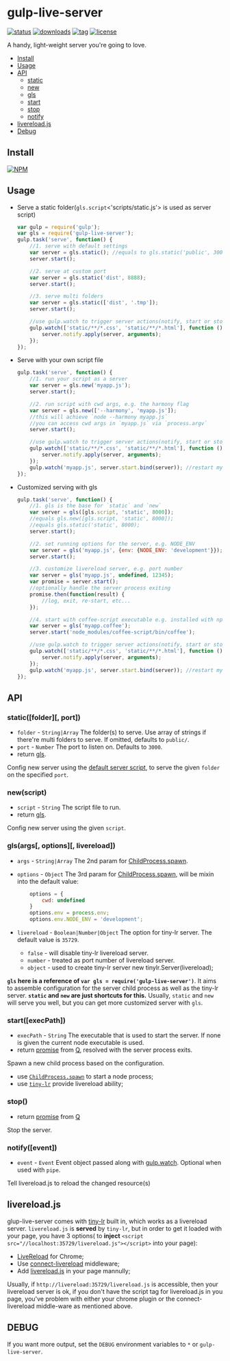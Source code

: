 gulp-live-server
===

[![status][1]][2] [![downloads][3]][4] [![tag][5]][6] [![license][7]][8]

[1]: http://img.shields.io/travis/gimm/gulp-live-server/master.svg?style=flat-square
[2]: https://travis-ci.org/gimm/gulp-live-server

[3]: http://img.shields.io/npm/dm/gulp-live-server.svg?style=flat-square
[4]: https://www.npmjs.com/package/gulp-live-server

[5]: https://img.shields.io/github/tag/gimm/gulp-live-server.svg?style=flat-square
[6]: https://github.com/gimm/gulp-live-server/releases

[7]: http://img.shields.io/badge/license-WTFPL-blue.svg?style=flat-square
[8]: http://www.wtfpl.net

A handy, light-weight server you're going to love.

- [Install](#install)
- [Usage](#usage)
- [API](#api)
    - [static](#staticfolder-port)
    - [new](#newscript)
    - [gls](#glsargs-options-livereload)
    - [start](#start)
    - [stop](#stop)
    - [notify](#notifyevent)
- [livereload.js](#livereloadjs)
- [Debug](#debug)

Install
---
[![NPM](https://nodei.co/npm/gulp-live-server.png?compact=true)](https://nodei.co/npm/gulp-live-server/)

Usage
---
- Serve a static folder(`gls.script`<'scripts/static.js'> is used as server script)

	```js
    var gulp = require('gulp');
    var gls = require('gulp-live-server');
    gulp.task('serve', function() {
        //1. serve with default settings
    	var server = gls.static(); //equals to gls.static('public', 3000);
    	server.start();

        //2. serve at custom port
    	var server = gls.static('dist', 8888);
    	server.start();

        //3. serve multi folders
    	var server = gls.static(['dist', '.tmp']);
    	server.start();

        //use gulp.watch to trigger server actions(notify, start or stop)
    	gulp.watch(['static/**/*.css', 'static/**/*.html'], function () {
            server.notify.apply(server, arguments);
        });
	});
    ```
- Serve with your own script file

	```js
    gulp.task('serve', function() {
        //1. run your script as a server
    	var server = gls.new('myapp.js');
    	server.start();

        //2. run script with cwd args, e.g. the harmony flag
    	var server = gls.new(['--harmony', 'myapp.js']);
        //this will achieve `node --harmony myapp.js`
        //you can access cwd args in `myapp.js` via `process.argv`
    	server.start();

        //use gulp.watch to trigger server actions(notify, start or stop)
    	gulp.watch(['static/**/*.css', 'static/**/*.html'], function () {
            server.notify.apply(server, arguments);
        });
        gulp.watch('myapp.js', server.start.bind(server)); //restart my server
	});
    ```

- Customized serving with gls

	```js
    gulp.task('serve', function() {
        //1. gls is the base for `static` and `new`
    	var server = gls([gls.script, 'static', 8000]);
        //equals gls.new([gls.script, 'static', 8000]);
        //equals gls.static('static', 8000);
    	server.start();

        //2. set running options for the server, e.g. NODE_ENV
        var server = gls('myapp.js', {env: {NODE_ENV: 'development'}});
    	server.start();

        //3. customize livereload server, e.g. port number
        var server = gls('myapp.js', undefined, 12345);
        var promise = server.start();
        //optionally handle the server process exiting
        promise.then(function(result) {
            //log, exit, re-start, etc...
        });

        //4. start with coffee-script executable e.g. installed with npm
        var server = gls('myapp.coffee');
        server.start('node_modules/coffee-script/bin/coffee');

        //use gulp.watch to trigger server actions(notify, start or stop)
    	gulp.watch(['static/**/*.css', 'static/**/*.html'], function () {
            server.notify.apply(server, arguments);
        });
        gulp.watch('myapp.js', server.start.bind(server)); //restart my server
    });
    ```

API
---
### static([folder][, port])
- `folder` - `String|Array` The folder(s) to serve.
    Use array of strings if there're multi folders to serve.
    If omitted, defaults to `public/`.
- `port` - `Number` The port to listen on. Defaults to `3000`.
- return [gls](#glsargs-options-livereload).

Config new server using the [default server script](https://github.com/gimm/gulp-live-server/blob/master/scripts/static.js), to serve the given `folder` on the specified `port`.

### new(script)
- `script` - `String` The script file to run.
- return [gls](#glsargs-options-livereload).

Config new server using the given `script`.

### gls(args[, options][, livereload])
- `args` - `String|Array` The 2nd param for [ChildProcess.spawn](http://nodejs.org/api/child_process.html#child_process_child_process_spawn_command_args_options).
- `options` - `Object` The 3rd param for [ChildProcess.spawn](http://nodejs.org/api/child_process.html#child_process_child_process_spawn_command_args_options),
will be mixin into the default value:

    ```js
        options = {
            cwd: undefined
        }
        options.env = process.env;
        options.env.NODE_ENV = 'development';
    ```
- `livereload` - `Boolean|Number|Object` The option for tiny-lr server. The default value is `35729`.
    - `false` - will disable tiny-lr livereload server.
    - `number` - treated as port number of livereload server.
    - `object` - used to create tiny-lr server new tinylr.Server(livereload);

**`gls` here is a reference of `var gls = require('gulp-live-server')`**. It aims to assemble configuration for the server child process as well as the tiny-lr server.
**`static` and `new` are just shortcuts for this.**
Usually, `static` and `new` will serve you well, but you can get more customized server with `gls`.

### start([execPath])
- `execPath` - `String` The executable that is used to start the server. If none is given the current node executable is used.
- return [promise](https://github.com/kriskowal/q/wiki/API-Reference) from [Q](https://www.npmjs.com/package/q), resolved with the server process exits.

Spawn a new child process based on the configuration.
- use [`ChildProcess.spawn`](http://nodejs.org/api/child_process.html#child_process_child_process_spawn_command_args_options) to start a node process;
- use [`tiny-lr`](https://github.com/mklabs/tiny-lr) provide livereload ability;

### stop()
- return [promise](https://github.com/kriskowal/q/wiki/API-Reference) from [Q](https://www.npmjs.com/package/q)

Stop the server.

### notify([event])
- `event` - `Event` Event object passed along with [gulp.watch](https://github.com/gulpjs/gulp/blob/master/docs/API.md#cbevent).
Optional when used with `pipe`.

Tell livereload.js to reload the changed resource(s)

livereload.js
---
glup-live-server comes with [tiny-lr](https://github.com/mklabs/tiny-lr/) built in, which works as a livereload server. `livereload.js` is **served** by `tiny-lr`, but in order to get it loaded with your page, you have 3 options( to **inject** `<script src="//localhost:35729/livereload.js"></script>` into your page):
- [LiveReload](https://chrome.google.com/webstore/detail/livereload/jnihajbhpnppcggbcgedagnkighmdlei?hl=en) for Chrome;
- Use [connect-livereload](https://github.com/intesso/connect-livereload) middleware;
- Add [livereload.js](https://github.com/livereload/livereload-js) in your page mannully;

Usually, if `http://livereload:35729/livereload.js` is accessible, then your livereload server is ok, if you don't have the script tag for livereload.js in you page, you've problem with either your chrome plugin or the connect-livereload middle-ware as mentioned above.

DEBUG
---
If you want more output, set the `DEBUG` environment variables to `*` or `gulp-live-server`.
